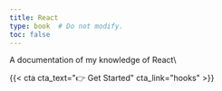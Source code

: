 ```yaml
---
title: React
type: book  # Do not modify.
toc: false
---
```

A documentation of my knowledge of React\
<!-- 这里主要记录在学习React过程中的感悟 -->
{{< cta cta_text="👉 Get Started" cta_link="hooks" >}}
